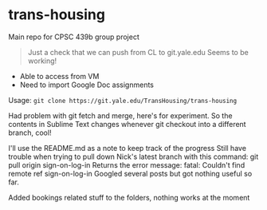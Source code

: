 trans-housing
=============

Main repo for CPSC 439b group project

> Just a check that we can push from CL to git.yale.edu
> Seems to be working!

+ Able to access from VM
+ Need to import Google Doc assignments

Usage: `git clone https://git.yale.edu/TransHousing/trans-housing`

Had problem with git fetch and merge, here's for experiment.
So the contents in Sublime Text changes whenever git checkout into a different branch, cool!

I'll use the README.md as a note to keep track of the progress
Still have trouble when trying to pull down Nick's latest branch with this command: git pull origin sign-on-log-in
Returns the error message: fatal: Couldn't find remote ref sign-on-log-in
Googled several posts but got nothing useful so far.

Added bookings related stuff to the folders, nothing works at the moment
